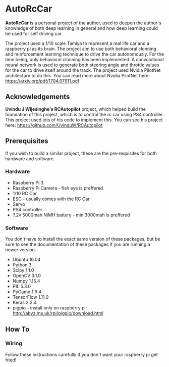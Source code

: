 # AutoRcCar

**AutoRcCar** is a personal project of the author, used to deepen the author's knowledge of both deep learning in general and how deep learning could be used for self driving car. 

The project used a 1/10 scale Tamiya to represent a real life car and a raspberry pi as its brain. The project aim to use both behavioral clonning and reinforcement learning technique to drive the car autonomously. For the time being, only behavioral clonning has been implemented. A convolutional neural network is used to generate both steering angle and throttle values for the car to drive itself around the track. The project used Nvidia PilotNet architecture to do this. You can read more about Nvidia PilotNet here: https://arxiv.org/pdf/1704.07911.pdf

## Acknowledgements

**Uvindu J Wijesinghe's RCAutopilot** project, which helped build the foundation of this project, which is to control the rc car using PS4 controller. This project used lots of his code to implement this. You can see his project here: https://github.com/UvinduW/RCAutopilot

## Prerequisites

If you wish to build a similar project, these are the pre-requisites for both hardware and software.

### Hardware

- Raspberry Pi 3
- Raspberry Pi Camera - fish eye is preffered
- 1/10 RC Car
- ESC - usually comes with the RC Car
- Servo
- PS4 controller
- 7.2v 5000mah NiMH battery - min 3000mah is preffered

### Software

You don't have to install the exact same version of these packages, but be sure to see the documentation of these packages if you are running a newer version.

- Ubuntu 16.04
- Python 3
- Scipy 1.1.0
- OpenCV 3.1.0
- Numpy 1.15.4
- PIL 5.3.0
- PyGame 1.9.4
- TensorFlow 1.11.0
- Keras 2.2.4
- pigpio - install only on raspberry pi: http://abyz.me.uk/rpi/pigpio/download.html

## How To
### Wiring

Follow these instructions carefully if you don't want your raspberry pi get fried!

